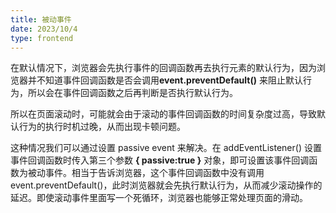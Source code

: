 ```yaml
---
title: 被动事件
date: 2023/10/4
type: frontend
---
```


在默认情况下，浏览器会先执行事件的回调函数再去执行元素的默认行为，因为浏览器并不知道事件回调函数是否会调用**event.preventDefault()** 来阻止默认行为，所以会在事件回调函数之后再判断是否执行默认行为。

所以在页面滚动时，可能就会由于滚动的事件回调函数的时间复杂度过高，导致默认行为的执行时机过晚，从而出现卡顿问题。

这种情况我们可以通过设置 passive event 来解决。在 addEventListener() 设置事件回调函数时传入第三个参数 **{ passive:true }** 对象，即可设置该事件回调函数为被动事件。相当于告诉浏览器，这个事件回调函数中没有调用 event.preventDefault()，此时浏览器就会先执行默认行为，从而减少滚动操作的延迟。即使滚动事件里面写一个死循环，浏览器也能够正常处理页面的滑动。